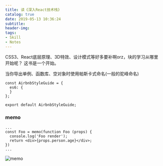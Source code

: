 ```yaml
---
title: 读《深入React技术栈》
catalog: true
date: 2019-05-13 10:36:24
subtitle:
header-img:
tags:
- Skill
- Notes
---
```


CSS3、React底层原理、3D特效、设计模式等好多要补啊orz，块的学习从哪里开始呢？
这书是一个开始。

当你导出单例、函数库、空对象时使用帕斯卡式命名(一般的驼峰命名)

    const AirbnbStyleGuide = {
      es6: {
      }
    };

    export default AirbnbStyleGuide;


### memo

    ...
    const Foo = memo(function Foo (props) {
      console.log('Foo render');
      return <div>{props.person.age}</div>;
    })
    ...

![memo](https://user-gold-cdn.xitu.io/2019/6/12/16b49110278df11e?imageslim)


